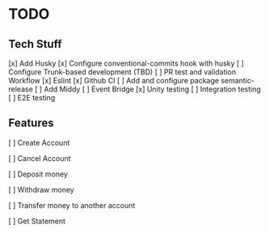 # TODO
## Tech Stuff

[x] Add Husky
[x] Configure conventional-commits hook with husky
[ ] Configure Trunk-based development (TBD)
[ ] PR test and validation Workflow
[x] Eslint
[x] Github CI
[ ] Add and configure package semantic-release
[ ] Add Middy
[ ] Event Bridge
[x] Unity testing
[ ] Integration testing
[ ] E2E testing



## Features
[ ] Create Account

[ ] Cancel Account

[ ] Deposit money

[ ] Withdraw money

[ ] Transfer money to another account

[ ] Get Statement
